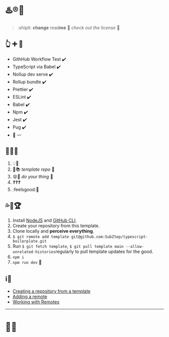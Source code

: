 # :hotsprings::registered::spaghetti:

> :shipit: **change** read**me** :speech_balloon: _check out the license_ :thought_balloon:

## :point_up_2: :heavy_plus_sign: :running:

- GithHub Workflow Test :heavy_check_mark:
- TypeScript via Babel :heavy_check_mark:
- Nollup dev serve :heavy_check_mark:
- Rollup bundle :heavy_check_mark:
- Prettier :heavy_check_mark:
- ESLint :heavy_check_mark:
- Babel :heavy_check_mark:
- Npm :heavy_check_mark:
- Jest :heavy_check_mark:
- Pug :heavy_check_mark:
- :mushroom: :wavy_dash:

## :loudspeaker::speak_no_evil::dash:

1. :bulb::smoking:
2. :information_desk_person::books: _template repo_ :crystal_ball:
3. :dizzy_face::pray: _do your thing_ :floppy_disk:
4. :question::question::question:
5. :feelsgood::money_with_wings:

## :sweat_drops::electric_plug::trophy:

1. Install [NodeJS](https://nodejs.org/en/) and [GitHub CLI](https://cli.github.com/).
2. Create your repository from this template.
3. Clone locally and **perceive everything**.
4. `$ git remote add template git@github.com:SubZtep/typescript-boilerplate.git`
5. Run `$ git fetch template`, `$ git pull template main --allow-unrelated-histories`regularly to pull template updates for the good.
6. `npm i`
7. `npm run dev` :monkey:

## :information_source::toilet:
- [Creating a repository from a template](https://docs.github.com/en/free-pro-team@latest/github/creating-cloning-and-archiving-repositories/creating-a-repository-from-a-template#creating-a-repository-from-a-template)
- [Adding a remote](https://docs.github.com/en/free-pro-team@latest/github/using-git/adding-a-remote)
- [Working with Remotes](https://git-scm.com/book/en/v2/Git-Basics-Working-with-Remotes)

---
# :balloon::hankey:
